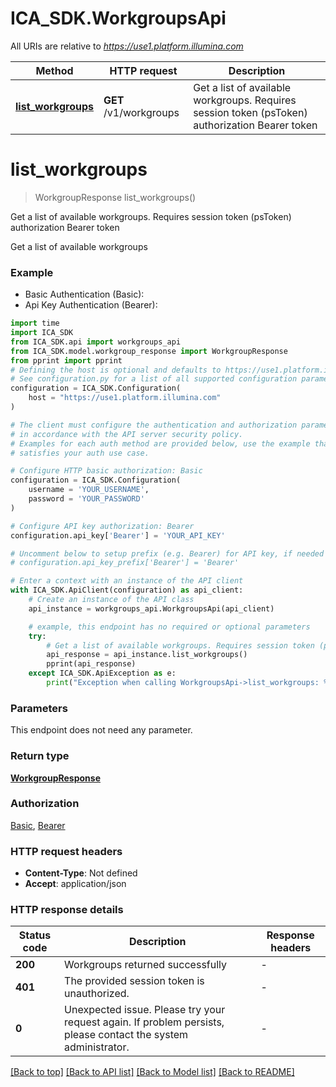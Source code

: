 # ICA_SDK.WorkgroupsApi

All URIs are relative to *https://use1.platform.illumina.com*

Method | HTTP request | Description
------------- | ------------- | -------------
[**list_workgroups**](WorkgroupsApi.md#list_workgroups) | **GET** /v1/workgroups | Get a list of available workgroups. Requires session token (psToken) authorization Bearer token


# **list_workgroups**
> WorkgroupResponse list_workgroups()

Get a list of available workgroups. Requires session token (psToken) authorization Bearer token

Get a list of available workgroups

### Example

* Basic Authentication (Basic):
* Api Key Authentication (Bearer):
```python
import time
import ICA_SDK
from ICA_SDK.api import workgroups_api
from ICA_SDK.model.workgroup_response import WorkgroupResponse
from pprint import pprint
# Defining the host is optional and defaults to https://use1.platform.illumina.com
# See configuration.py for a list of all supported configuration parameters.
configuration = ICA_SDK.Configuration(
    host = "https://use1.platform.illumina.com"
)

# The client must configure the authentication and authorization parameters
# in accordance with the API server security policy.
# Examples for each auth method are provided below, use the example that
# satisfies your auth use case.

# Configure HTTP basic authorization: Basic
configuration = ICA_SDK.Configuration(
    username = 'YOUR_USERNAME',
    password = 'YOUR_PASSWORD'
)

# Configure API key authorization: Bearer
configuration.api_key['Bearer'] = 'YOUR_API_KEY'

# Uncomment below to setup prefix (e.g. Bearer) for API key, if needed
# configuration.api_key_prefix['Bearer'] = 'Bearer'

# Enter a context with an instance of the API client
with ICA_SDK.ApiClient(configuration) as api_client:
    # Create an instance of the API class
    api_instance = workgroups_api.WorkgroupsApi(api_client)

    # example, this endpoint has no required or optional parameters
    try:
        # Get a list of available workgroups. Requires session token (psToken) authorization Bearer token
        api_response = api_instance.list_workgroups()
        pprint(api_response)
    except ICA_SDK.ApiException as e:
        print("Exception when calling WorkgroupsApi->list_workgroups: %s\n" % e)
```


### Parameters
This endpoint does not need any parameter.

### Return type

[**WorkgroupResponse**](WorkgroupResponse.md)

### Authorization

[Basic](../README.md#Basic), [Bearer](../README.md#Bearer)

### HTTP request headers

 - **Content-Type**: Not defined
 - **Accept**: application/json


### HTTP response details
| Status code | Description | Response headers |
|-------------|-------------|------------------|
**200** | Workgroups returned successfully |  -  |
**401** | The provided session token is unauthorized. |  -  |
**0** | Unexpected issue. Please try your request again. If problem persists, please contact the system administrator. |  -  |

[[Back to top]](#) [[Back to API list]](../README.md#documentation-for-api-endpoints) [[Back to Model list]](../README.md#documentation-for-models) [[Back to README]](../README.md)

